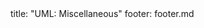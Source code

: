 <frontmatter>
title: "UML: Miscellaneous"
footer: footer.md
</frontmatter>

<include src="container-inPage-asFlat.md" boilerplate />